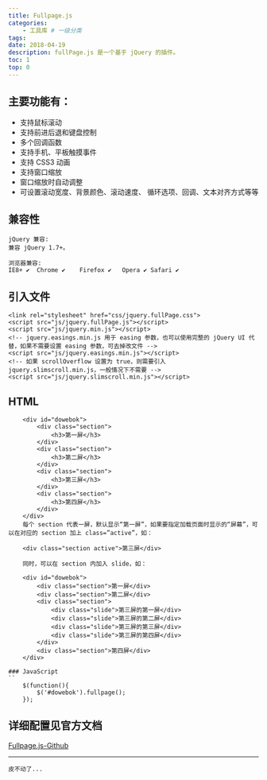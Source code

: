 ```yaml
---
title: Fullpage.js
categories:
    - 工具库 # 一级分类
tags:
date: 2018-04-19
description: fullPage.js 是一个基于 jQuery 的插件。
toc: 1
top: 0
---
```


## 主要功能有：

-   支持鼠标滚动
-   支持前进后退和键盘控制
-   多个回调函数
-   支持手机、平板触摸事件
-   支持 CSS3 动画
-   支持窗口缩放
-   窗口缩放时自动调整
-   可设置滚动宽度、背景颜色、滚动速度、 循环选项、回调、文本对齐方式等等

## 兼容性

    jQuery 兼容:
    兼容 jQuery 1.7+。

    浏览器兼容:
    IE8+ ✔	Chrome ✔	Firefox ✔	Opera ✔	Safari ✔

## 引入文件

```
<link rel="stylesheet" href="css/jquery.fullPage.css">
<script src="js/jquery.fullPage.js"></script>
<script src="js/jquery.min.js"></script>
<!-- jquery.easings.min.js 用于 easing 参数，也可以使用完整的 jQuery UI 代替，如果不需要设置 easing 参数，可去掉改文件 -->
<script src="js/jquery.easings.min.js"></script>
<!-- 如果 scrollOverflow 设置为 true，则需要引入 jquery.slimscroll.min.js，一般情况下不需要 -->
<script src="js/jquery.slimscroll.min.js"></script>
```

## HTML

```
	<div id="dowebok">
	    <div class="section">
	        <h3>第一屏</h3>
	    </div>
	    <div class="section">
	        <h3>第二屏</h3>
	    </div>
	    <div class="section">
	        <h3>第三屏</h3>
	    </div>
	    <div class="section">
	        <h3>第四屏</h3>
	    </div>
	</div>
	每个 section 代表一屏，默认显示“第一屏”，如果要指定加载页面时显示的“屏幕”，可以在对应的 section 加上 class=”active”，如：

	<div class="section active">第三屏</div>

	同时，可以在 section 内加入 slide，如：

	<div id="dowebok">
	    <div class="section">第一屏</div>
	    <div class="section">第二屏</div>
	    <div class="section">
	        <div class="slide">第三屏的第一屏</div>
	        <div class="slide">第三屏的第二屏</div>
	        <div class="slide">第三屏的第三屏</div>
	        <div class="slide">第三屏的第四屏</div>
	    </div>
	    <div class="section">第四屏</div>
	</div>

### JavaScript
``
	$(function(){
	    $('#dowebok').fullpage();
	});
```

## 详细配置见官方文档

[Fullpage.js-Github](https://github.com/alvarotrigo/fullPage.js/tree/master/lang/chinese#fullpagejs)

---

    皮不动了...
